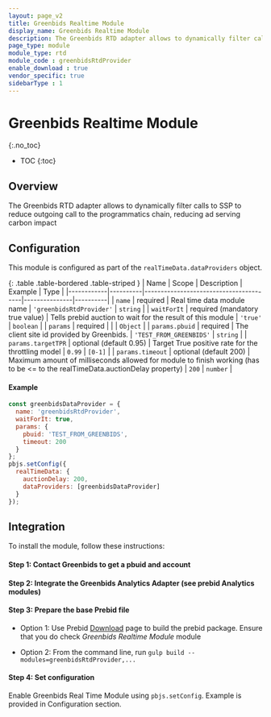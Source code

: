 ```yaml
---
layout: page_v2
title: Greenbids Realtime Module
display_name: Greenbids Realtime Module
description: The Greenbids RTD adapter allows to dynamically filter calls to SSP to reduce outgoing call to the programmatics chain, reducing ad serving carbon impact
page_type: module
module_type: rtd
module_code : greenbidsRtdProvider
enable_download : true
vendor_specific: true
sidebarType : 1
---
```


# Greenbids Realtime Module

{:.no_toc}

* TOC
{:toc}

## Overview

The Greenbids RTD adapter allows to dynamically filter calls to SSP to reduce outgoing call to the programmatics chain, reducing ad serving carbon impact

## Configuration

This module is configured as part of the `realTimeData.dataProviders` object.

{: .table .table-bordered .table-striped }
| Name       | Scope    | Description                            | Example       | Type     |
|------------|----------|----------------------------------------|---------------|----------|
| `name`     | required | Real time data module name | `'greenbidsRtdProvider'`   | `string` |
| `waitForIt`     | required (mandatory true value) | Tells prebid auction to wait for the result of this module | `'true'`   | `boolean` |
| `params`      | required |  | | `Object` |
| `params.pbuid`      | required | The client site id provided by Greenbids. | `'TEST_FROM_GREENBIDS'` | `string` |
| `params.targetTPR`      | optional (default 0.95) | Target True positive rate for the throttling model | `0.99` | `[0-1]` |
| `params.timeout`      | optional (default 200) | Maximum amount of milliseconds allowed for module to finish working (has to be <= to the realTimeData.auctionDelay property) | `200` | `number` |

#### Example

```javascript
const greenbidsDataProvider = {
  name: 'greenbidsRtdProvider',
  waitForIt: true,
  params: {
    pbuid: 'TEST_FROM_GREENBIDS',
    timeout: 200
  }
};
pbjs.setConfig({
  realTimeData: {
    auctionDelay: 200,
    dataProviders: [greenbidsDataProvider]
  }
});
```

## Integration

To install the module, follow these instructions:

#### Step 1: Contact Greenbids to get a pbuid and account

#### Step 2: Integrate the Greenbids Analytics Adapter (see prebid Analytics modules)

#### Step 3: Prepare the base Prebid file

* Option 1: Use Prebid [Download](/download.html) page to build the prebid package. Ensure that you do check *Greenbids Realtime Module* module

* Option 2: From the command line, run `gulp build --modules=greenbidsRtdProvider,...`

#### Step 4: Set configuration

Enable Greenbids Real Time Module using `pbjs.setConfig`. Example is provided in Configuration section.
